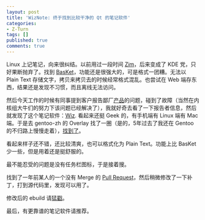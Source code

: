```yaml
---
layout: post
title: 'WizNote: 终于找到比较干净的 Qt 的笔记软件'
categories:
- Z-Turn
tags: []
published: true
comments: true
---
```

Linux 上记笔记，向来很纠结。以前用过一段时间 [Zim](http://zim-wiki.org/index.html)，后来变成了 KDE 党，只好果断抛弃了。找到 [BasKet](http://basket.kde.org/)，功能还是很强大的，可是格式一团糟。无法以 Plain Text 存储文字，拷贝来拷贝去的时候经常格式混乱。也尝试在 Web 端存东西，结果还是发现不习惯，而且离线无法访问。

然后今天工作的时候有同事提到客户报告鄙厂[产品](http://www.aliyun.com/)的问题，碰到了故障（当然在内核组大牛们的努力下该问题已经解决了），我就好奇去看了一下报告者信息，然后就发现了这个笔记软件：[Wiz](http://wiz.cn/index.html). 看起来还挺 Geek 的，有手机端有 Linux 端有 Mac 端。于是去 gentoo-zh 的 Overlay 找了一圈（是的，5年过去了我还在 Gentoo 的不归路上慢慢走着），[找到了](https://github.com/microcai/gentoo-zh/blob/master/app-text/wiznote/wiznote-2.0.64.ebuild)。

看起来样子还不错，还比较清爽，也可以格式化为 Plain Text。功能上比 BasKet 少一些，但是用着还是挺舒服的。

最不能忍受的问题是没有任务栏图标，于是接着搜。

找到了一年前某人的一个没有 Merge 的 [Pull Request](https://github.com/WizTeam/WizQTClient/pull/80)，然后稍微修改了一下补丁，打到源代码里，发现可以用了。

修改后的 ebuild 请[猛戳](https://github.com/casparant/caspar-gentoo/blob/master/app-text/wiznote/wiznote-2.1.0_beta.ebuild)。

最后，有更靠谱的笔记软件请推荐。
